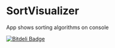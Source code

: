 SortVisualizer
==============

App shows sorting algorithms on console

[![Bitdeli Badge](https://d2weczhvl823v0.cloudfront.net/ibezuglyi/sortvisualizer/trend.png)](https://bitdeli.com/free "Bitdeli Badge")
